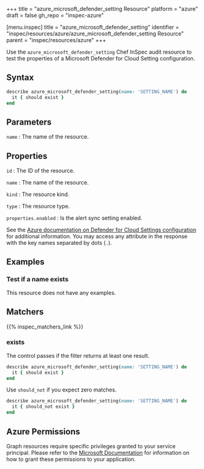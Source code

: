 +++
title = "azure_microsoft_defender_setting Resource"
platform = "azure"
draft = false
gh_repo = "inspec-azure"

[menu.inspec]
title = "azure_microsoft_defender_setting"
identifier = "inspec/resources/azure/azure_microsoft_defender_setting Resource"
parent = "inspec/resources/azure"
+++

Use the `azure_microsoft_defender_setting` Chef InSpec audit resource to test the properties of a Microsoft Defender for Cloud Setting configuration.

## Syntax

```ruby
describe azure_microsoft_defender_setting(name: 'SETTING_NAME') do
  it { should exist }
end
```

## Parameters

`name`
: The name of the resource.

## Properties

`id`
: The ID of the resource.

`name`
: The name of the resource.

`kind`
: The resource kind.

`type`
: The resource type.

`properties.enabled`
: Is the alert sync setting enabled.

See the [Azure documentation on Defender for Cloud Settings configuration](https://learn.microsoft.com/en-us/rest/api/defenderforcloud/settings/get?tabs=HTTP) for additional information. You may access any attribute in the response with the key names separated by dots (`.`).

## Examples

### Test if a name exists

This resource does not have any examples.

## Matchers

{{% inspec_matchers_link %}}

### exists

The control passes if the filter returns at least one result.

```ruby
describe azure_microsoft_defender_setting(name: 'SETTING_NAME') do
  it { should exist }
end
```

Use `should_not` if you expect zero matches.

```ruby
describe azure_microsoft_defender_setting(name: 'SETTING_NAME') do
  it { should_not exist }
end
```

## Azure Permissions

Graph resources require specific privileges granted to your service principal. Please refer to the [Microsoft Documentation](https://docs.microsoft.com/en-us/azure/active-directory/develop/active-directory-integrating-applications#updating-an-application) for information on how to grant these permissions to your application.
